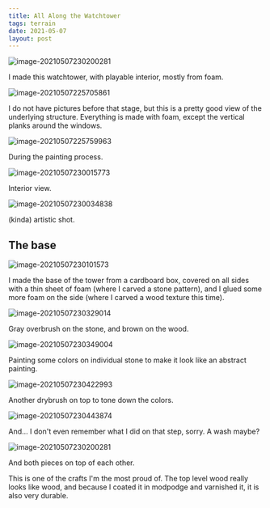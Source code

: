 ```yaml
---
title: All Along the Watchtower
tags: terrain
date: 2021-05-07
layout: post
---
```


![image-20210507230200281](image-20210507230200281.png)

I made this watchtower, with playable interior, mostly from foam.

![image-20210507225705861](image-20210507225705861.png)

I do not have pictures before that stage, but this is a pretty good view of the underlying structure. Everything is made with foam, except the vertical planks around the windows.

![image-20210507225759963](image-20210507225759963.png)

During the painting process.

![image-20210507230015773](image-20210507230015773.png)

Interior view.

![image-20210507230034838](image-20210507230034838.png)

(kinda) artistic shot.

## The base

![image-20210507230101573](image-20210507230101573.png)

I made the base of the tower from a cardboard box, covered on all sides with a thin sheet of foam (where I carved a stone pattern), and I glued some more foam on the side (where I carved a wood texture this time).

![image-20210507230329014](image-20210507230329014.png)

Gray overbrush on the stone, and brown on the wood.

![image-20210507230349004](image-20210507230349004.png)

Painting some colors on individual stone to make it look like an abstract painting.

![image-20210507230422993](image-20210507230422993.png)

Another drybrush on top to tone down the colors.

![image-20210507230443874](image-20210507230443874.png)

And... I don't even remember what I did on that step, sorry. A wash maybe?

![image-20210507230200281](image-20210507230200281.png)

And both pieces on top of each other.

This is one of the crafts I'm the most proud of. The top level wood really looks like wood, and because I coated it in modpodge and varnished it, it is also very durable.

